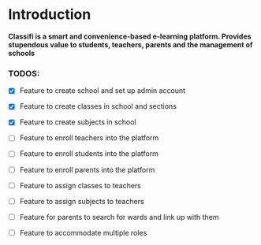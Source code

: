 # Introduction 
**Classifi is a smart and convenience-based e-learning platform. Provides stupendous value to students, 
teachers, parents and the management of schools**



### TODOS: 
- [x] Feature to create school and set up admin account
- [x] Feature to create classes in school and sections
- [x] Feature to create subjects in school 
- [ ] Feature to enroll teachers into the platform
- [ ] Feature to enroll students into the platform 
- [ ] Feature to enroll parents into the platform 
- [ ] Feature to assign classes to teachers 
- [ ] Feature to assign subjects to teachers 
- [ ] Feature for parents to search for wards and link up with them 
- [ ] Feature to accommodate multiple roles 



